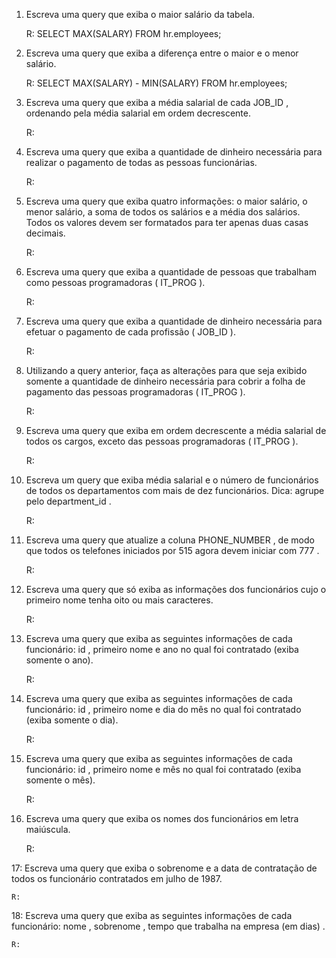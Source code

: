 1. Escreva uma query que exiba o maior salário da tabela.

	R:	SELECT MAX(SALARY) FROM hr.employees;
	
	
2. Escreva uma query que exiba a diferença entre o maior e o menor salário.

	R:	SELECT MAX(SALARY) - MIN(SALARY) FROM hr.employees;
	
	
3. Escreva uma query que exiba a média salarial de cada JOB_ID , ordenando pela média salarial em ordem decrescente.

	R:
	
	
4. Escreva uma query que exiba a quantidade de dinheiro necessária para realizar o pagamento de todas as pessoas funcionárias.

	R:
	
	
5. Escreva uma query que exiba quatro informações: o maior salário, o menor salário, a soma de todos os salários e a média dos salários. Todos os valores devem ser formatados para ter apenas duas casas decimais.

	R:
	
	
6. Escreva uma query que exiba a quantidade de pessoas que trabalham como pessoas programadoras ( IT_PROG ).

	R:
	
	
7. Escreva uma query que exiba a quantidade de dinheiro necessária para efetuar o pagamento de cada profissão ( JOB_ID ).

	R:
	
	
8. Utilizando a query anterior, faça as alterações para que seja exibido somente a quantidade de dinheiro necessária para cobrir a folha de pagamento das pessoas programadoras ( IT_PROG ).

	R:
	
	
9. Escreva uma query que exiba em ordem decrescente a média salarial de todos os cargos, exceto das pessoas programadoras ( IT_PROG ).

	R:
	
	
10. Escreva um query que exiba média salarial e o número de funcionários de todos os departamentos com mais de dez funcionários. Dica: agrupe pelo department_id .

	R:
	
	
11. Escreva uma query que atualize a coluna PHONE_NUMBER , de modo que todos os telefones iniciados por 515 agora devem iniciar com 777 .

	R:
	
	
12. Escreva uma query que só exiba as informações dos funcionários cujo o primeiro nome tenha oito ou mais caracteres.

	R:
	
	
13. Escreva uma query que exiba as seguintes informações de cada funcionário: id , primeiro nome e ano no qual foi contratado (exiba somente o ano).

	R:
	
	
14. Escreva uma query que exiba as seguintes informações de cada funcionário: id , primeiro nome e dia do mês no qual foi contratado (exiba somente o dia).

	R:
	
	
15. Escreva uma query que exiba as seguintes informações de cada funcionário: id , primeiro nome e mês no qual foi contratado (exiba somente o mês).

	R:
	
	
16. Escreva uma query que exiba os nomes dos funcionários em letra maiúscula.

	R:
	
	
17: Escreva uma query que exiba o sobrenome e a data de contratação de todos os funcionário contratados em julho de 1987.

	R:
	
	
18: Escreva uma query que exiba as seguintes informações de cada funcionário: nome , sobrenome , tempo que trabalha na empresa (em dias) .

	R:
	
	
